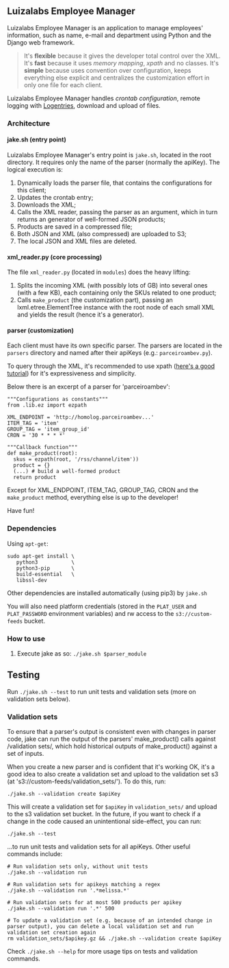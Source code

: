 Luizalabs Employee Manager 
-
Luizalabs Employee Manager is an application to manage employees' information, such as name, e-mail and department using Python and the Django web framework.

>It's **flexible** because it gives the developer total control over the XML.
It's **fast** because it uses *memory mapping*,  *xpath* and no classes.
It's **simple** because uses convention over configuration, keeps everything else explicit and centralizes the customization effort in only one file for each client.

Luizalabs Employee Manager handles *crontab configuration*, remote logging with [Logentries](https://logentries.com/), download and upload of files.


### Architecture

#### jake.sh (entry point)
Luizalabs Employee Manager's entry point is `jake.sh`, located in the root directory. It requires only the name of the parser (normally the apiKey). The logical execution is:

1. Dynamically loads the parser file, that contains the configurations for this client;
2. Updates the crontab entry;
3. Downloads the XML;
4. Calls the XML reader, passing the parser as an argument, which in turn returns an generator of well-formed JSON products;
5. Products are saved in a compressed file;
6. Both JSON and XML (also compressed) are uploaded to S3;
7. The local JSON and XML files are deleted.

#### xml_reader.py (core processing)
The file `xml_reader.py` (located in `modules`) does the heavy lifting:

1. Splits the incoming XML (with possibly lots of GB)  into several ones (with a few KB), each containing only the SKUs related to one product;
2. Calls `make_product` (the customization part), passing an lxml.etree.ElementTree instance with the root node of each small XML and yields the result (hence it's a generator).

#### parser (customization)

Each client must have its own specific parser. The parsers are located in the `parsers` directory and named after their apiKeys (e.g.: `parceiroambev.py`).

To query through the XML, it's recommended to use xpath ([here's a good tutorial](http://www.w3schools.com/xsl/xpath_syntax.asp)) for it's expressiveness and simplicity.

Below there is an excerpt of a parser for 'parceiroambev':

    """Configurations as constants"""
    from .lib.ez import ezpath
    
    XML_ENDPOINT = 'http://homolog.parceiroambev...'
    ITEM_TAG = 'item'
    GROUP_TAG = 'item_group_id'
    CRON = '30 * * * *'

    """Callback function"""
    def make_product(root):
      skus = ezpath(root, '/rss/channel/item'))
      product = {}
      (...) # build a well-formed product
      return product

Except for XML_ENDPOINT, ITEM_TAG, GROUP_TAG, CRON and the `make_product` method, everything else is up to the developer!

Have fun!

### Dependencies
Using `apt-get`:
```
sudo apt-get install \
   python3           \
   python3-pip       \
   build-essential   \
   libssl-dev  
```   
Other dependencies are installed automatically (using pip3) by `jake.sh`

You will also need platform credentials (stored in the `PLAT_USER` and `PLAT_PASSWORD` environment variables) and rw access to the `s3://custom-feeds` bucket.

### How to use
1. Execute jake as so: `./jake.sh $parser_module`

## Testing

Run `./jake.sh --test` to run unit tests and validation sets (more on validation sets below).

### Validation sets

To ensure that a parser's output is consistent even with changes in parser code, jake can run the output of the parsers' make\_product() calls against /validation sets/, which hold historical outputs of make\_product() against a set of inputs.

When you create a new parser and is confident that it's working OK, it's a good idea to also create a validation set and upload to the validation set s3 (at 's3://custom-feeds/validation_sets/'). To do this, run:

```./jake.sh --validation create $apiKey``` 

This will create a validation set for `$apiKey` in `validation_sets/` and upload to the s3 validation set bucket. In the future, if you want to check if a change in the code caused an unintentional side-effect, you can run:

```./jake.sh --test```

...to run unit tests and validation sets for all apiKeys. Other useful commands include:
```
# Run validation sets only, without unit tests
./jake.sh --validation run

# Run validation sets for apikeys matching a regex
./jake.sh --validation run '.*melissa.*'

# Run validation sets for at most 500 products per apikey
./jake.sh --validation run '.*' 500

# To update a validation set (e.g. because of an intended change in parser output), you can delete a local validation set and run validation set creation again
rm validation_sets/$apikey.gz && ./jake.sh --validation create $apiKey
```

Check `./jake.sh --help` for more usage tips on tests and validation commands.
